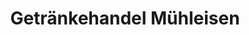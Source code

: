 ---
title: "Getränkehandel Mühleisen"
url: /eningen-unter-achalm/getraenkehandel-muehleisen/
shop: Getränke
---